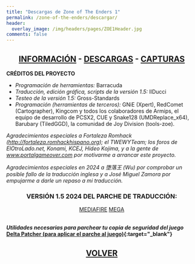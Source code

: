 ```yaml
---
title: "Descargas de Zone of The Enders 1"
permalink: /zone-of-the-enders/descargar/
header:
  overlay_image: /img/headers/pages/ZOE1Header.jpg
comments: false
---
```


<h2 style="text-align: center;"><strong><a href="/zone-of-the-enders/informacion/">INFORMACIÓN</a> - <a href="/zone-of-the-enders/descargar/">DESCARGAS</a> - <a href="/zone-of-the-enders/capturas/">CAPTURAS</a></strong></h2>

**CRÉDITOS DEL PROYECTO**
 - *Programación de herramientas:* Barracuda  
 - *Traducción, edición gráfica, scripts de la versión 1.5:* IlDucci  
 - *Testeo de la versión 1.5:* Gross-Standards  
 - *Programación (herramientas de terceros):* 
GNiE (Xpert), RedComet (Cartographer), Kingcom y todos los colaboradores de 
Armips, el equipo de desarrollo de PCSX2, CUE y Snake128 (UMDReplace_x64), 
Barubary (TiledGGD), la comunidad de Joy Division (tools-zoe).

*Agradecimientos especiales a Fortaleza Romhack 
(http://fortaleza.romhackhispano.org); el TWEWYTeam; los foros de 
ElOtroLado.net, Konami, KCEJ, Hideo Kojima, y a la gente de 
www.portalgameover.com por motivarme a arrancar este proyecto.*

*Agradecimientos especiales en 2024 a 堕落王 (Wu) por comprobar un posible 
fallo de la traducción inglesa y a José Miguel Zamora por empujarme a darle 
un repaso a mi traducción.*

<h3 style="text-align: center;">VERSIÓN 1.5 2024 DEL PARCHE DE TRADUCCIÓN:</h3>

<center>
<a href="https://www.mediafire.com/file/hcqyx95wpc3lin9/ZoneOfTheEnders-TraduESP15_2024.7z/file" class="btn btn--primary btn--x-large" target="_blank">MEDIAFIRE</a> <a href="https://mega.nz/file/1J9SGIqK#P2sGMR9xF71707KnuA33LsAMMc34TPPIFts99mN-x9Y" class="btn btn--primary btn--x-large" target="_blank">MEGA</a>
</center><br>

_**Utilidades necesarias para parchear tu copia de seguridad del juego**_  
**[Delta Patcher (para aplicar el parche al juego)](https://github.com/marco-calautti/DeltaPatcher/releases){:target="_blank"}**

<h2 style="text-align: center;"><a href="/zone-of-the-enders/"><strong>VOLVER</strong></a></h2>


